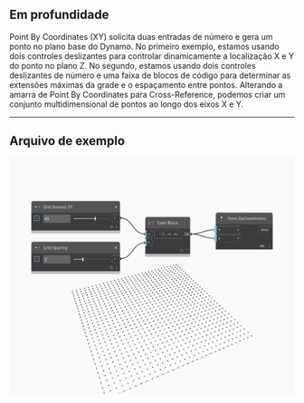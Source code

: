 ## Em profundidade
Point By Coordinates (XY) solicita duas entradas de número e gera um ponto no plano base do Dynamo. No primeiro exemplo, estamos usando dois controles deslizantes para controlar dinamicamente a localização X e Y do ponto no plano Z. No segundo, estamos usando dois controles deslizantes de número e uma faixa de blocos de código para determinar as extensões máximas da grade e o espaçamento entre pontos. Alterando a amarra de Point By Coordinates para  Cross-Reference, podemos criar um conjunto multidimensional de pontos ao longo dos eixos X e Y.
___
## Arquivo de exemplo

![ByCoordinates (x, y)](./Autodesk.DesignScript.Geometry.Point.ByCoordinates(x,%20y)_img.jpg)

